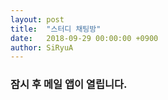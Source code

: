 ```yaml
---
layout: post
title:  "스터디 채팅방"
date:   2018-09-29 00:00:00 +0900
author: SiRyuA
---
```


### 잠시 후 메일 앱이 열립니다.

<script>
location.href = "mailto:develoid@naver.com"
              + "?cc="
      + "&subject="
              + "[스터디채팅방] 허가 요청합니다."
              + "&body="
              + "%40 방장 닉네임 %0D%0A%0D%0A%0D%0A"
      + "%40 방장 네이버 ID %0D%0A%0D%0A%0D%0A"
      + "%40 스터디채팅방 이름 %0D%0A%0D%0A%0D%0A"
      + "%40 스터디채팅방 대화 주제 %0D%0A%0D%0A%0D%0A"
      + "%40 스터디채팅방 목적 %0D%0A%0D%0A%0D%0A"
      + "%40 규칙 준수 여부 %0D%0A%0D%0A%0D%0A";
</script>

